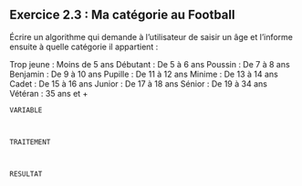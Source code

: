 ## Exercice 2.3 : Ma catégorie au Football
Écrire un algorithme qui demande à l’utilisateur de saisir un âge et l’informe ensuite à quelle catégorie il appartient :

Trop jeune : Moins de 5 ans
Débutant : De 5 à 6 ans
Poussin : De 7 à 8 ans
Benjamin : De 9 à 10 ans
Pupille : De 11 à 12 ans
Minime : De 13 à 14 ans
Cadet : De 15 à 16 ans
Junior : De 17 à 18 ans
Sénior : De 19 à 34 ans
Vétéran : 35 ans et +

```
VARIABLE



TRAITEMENT



RESULTAT

```